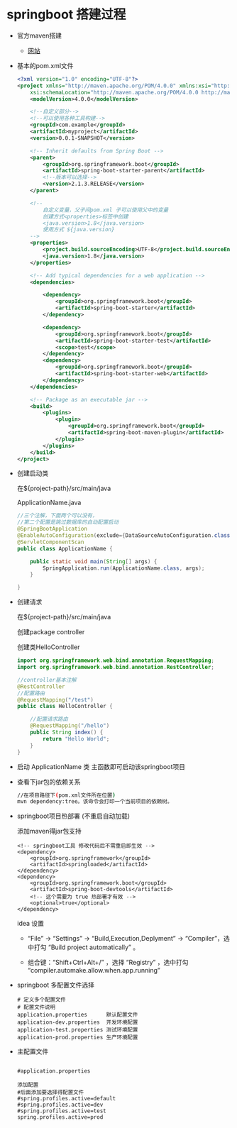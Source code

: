 # springboot 搭建过程

- 官方maven搭建

	- [网站](https://start.spring.io/)

- 基本的pom.xml文件

	```xml
	<?xml version="1.0" encoding="UTF-8"?>
	<project xmlns="http://maven.apache.org/POM/4.0.0" xmlns:xsi="http://www.w3.org/2001/XMLSchema-instance"
		xsi:schemaLocation="http://maven.apache.org/POM/4.0.0 http://maven.apache.org/xsd/maven-4.0.0.xsd">
		<modelVersion>4.0.0</modelVersion>

		<!--自定义部分-->
		<!--可以使用各种工具构建-->
		<groupId>com.example</groupId>
		<artifactId>myproject</artifactId>
		<version>0.0.1-SNAPSHOT</version>

		<!-- Inherit defaults from Spring Boot -->
		<parent>
			<groupId>org.springframework.boot</groupId>
			<artifactId>spring-boot-starter-parent</artifactId>
			<!--版本可以选择-->
			<version>2.1.3.RELEASE</version>
		</parent>

		<!--
			自定义变量，父子间pom.xml 子可以使用父中的变量
			创建方式<properties>标签中创建
			<java.version>1.8</java.version>
			使用方式 ${java.version}
		-->
		<properties>
			<project.build.sourceEncoding>UTF-8</project.build.sourceEncoding>
			<java.version>1.8</java.version>
		</properties>

		<!-- Add typical dependencies for a web application -->
		<dependencies>

			<dependency>
				<groupId>org.springframework.boot</groupId>
				<artifactId>spring-boot-starter</artifactId>
			</dependency>

			<dependency>
				<groupId>org.springframework.boot</groupId>
				<artifactId>spring-boot-starter-test</artifactId>
				<scope>test</scope>
			</dependency>
			<dependency>
				<groupId>org.springframework.boot</groupId>
				<artifactId>spring-boot-starter-web</artifactId>
			</dependency>
		</dependencies>

		<!-- Package as an executable jar -->
		<build>
			<plugins>
				<plugin>
					<groupId>org.springframework.boot</groupId>
					<artifactId>spring-boot-maven-plugin</artifactId>
				</plugin>
			</plugins>
		</build>
	</project>
	```

- 创建启动类

	在${project-path}/src/main/java

	ApplicationName.java
	```java
	//三个注解，下面两个可以没有，
	//第二个配置是跳过数据库的自动配置启动
	@SpringBootApplication
	@EnableAutoConfiguration(exclude={DataSourceAutoConfiguration.class})
	@ServletComponentScan
	public class ApplicationName {

		public static void main(String[] args) {
			SpringApplication.run(ApplicationName.class, args);
		}

	}
	```

- 创建请求

	在${project-path}/src/main/java
	
	创建package controller
	
	创建类HelloController

	```java
	import org.springframework.web.bind.annotation.RequestMapping;
	import org.springframework.web.bind.annotation.RestController;

	//controller基本注解
	@RestController
	//配置路由
	@RequestMapping("/test")
	public class HelloController {

		//配置请求路由
		@RequestMapping("/hello")
		public String index() {
			return "Hello World";
		}
	}
	```


- 启动 ApplicationName 类 主函数即可启动该springboot项目


- 查看下jar包的依赖关系

	```sh
	//在项目路径下(pom.xml文件所在位置)
	mvn dependency:tree。该命令会打印一个当前项目的依赖树。
	```

- springboot项目热部署 (不重启自动加载)

	添加maven得jar包支持
	```
    <!-- springboot工具 修改代码后不需重启即生效 -->
    <dependency>
        <groupId>org.springframework</groupId>
        <artifactId>springloaded</artifactId>
    </dependency>
    <dependency>
        <groupId>org.springframework.boot</groupId>
        <artifactId>spring-boot-devtools</artifactId>
        <!-- 这个需要为 true 热部署才有效 -->
        <optional>true</optional>
    </dependency>
	```
	
	idea 设置

	- “File” -> “Settings” -> “Build,Execution,Deplyment” -> “Compiler”，选中打勾 “Build project automatically” 。

	- 组合键：“Shift+Ctrl+Alt+/” ，选择 “Registry” ，选中打勾 “compiler.automake.allow.when.app.running”

- springboot 多配置文件选择

	```
	# 定义多个配置文件
	# 配置文件说明
	application.properties      默认配置文件
	application-dev.properties  开发环境配置
	application-test.properties 测试环境配置
	application-prod.properties 生产环境配置
	```
- 主配置文件

	```properties
    
	#application.properties
     
    添加配置
    #后面添加要选择得配置文件
    #spring.profiles.active=default
    #spring.profiles.active=dev
    #spring.profiles.active=test
    spring.profiles.active=prod
	```